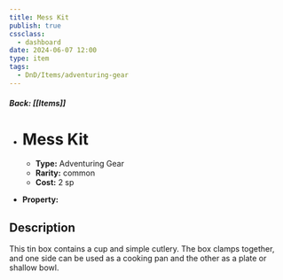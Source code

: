 ```yaml
---
title: Mess Kit
publish: true
cssclass:
  - dashboard
date: 2024-06-07 12:00
type: item
tags:
  - DnD/Items/adventuring-gear
---
```


##### Back: [[Items]]

- # Mess Kit

    - **Type:** Adventuring Gear
    - **Rarity:** common
    - **Cost:** 2 sp
- **Property:** 



## Description 

This tin box contains a cup and simple cutlery. The box clamps together, and one side can be used as a cooking pan and the other as a plate or shallow bowl. 
